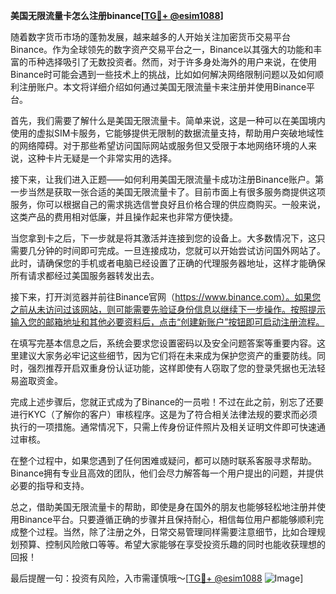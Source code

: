 **美国无限流量卡怎么注册binance[[TG💪+ @esim1088](https://t.me/s/esim1088)]**

随着数字货币市场的蓬勃发展，越来越多的人开始关注加密货币交易平台Binance。作为全球领先的数字资产交易平台之一，Binance以其强大的功能和丰富的币种选择吸引了无数投资者。然而，对于许多身处海外的用户来说，在使用Binance时可能会遇到一些技术上的挑战，比如如何解决网络限制问题以及如何顺利注册账户。本文将详细介绍如何通过美国无限流量卡来注册并使用Binance平台。

首先，我们需要了解什么是美国无限流量卡。简单来说，这是一种可以在美国境内使用的虚拟SIM卡服务，它能够提供无限制的数据流量支持，帮助用户突破地域性的网络障碍。对于那些希望访问国际网站或服务但又受限于本地网络环境的人来说，这种卡片无疑是一个非常实用的选择。

接下来，让我们进入正题——如何利用美国无限流量卡成功注册Binance账户。第一步当然是获取一张合适的美国无限流量卡了。目前市面上有很多服务商提供这项服务，你可以根据自己的需求挑选信誉良好且价格合理的供应商购买。一般来说，这类产品的费用相对低廉，并且操作起来也非常方便快捷。

当您拿到卡之后，下一步就是将其激活并连接到您的设备上。大多数情况下，这只需要几分钟的时间即可完成。一旦连接成功，您就可以开始尝试访问国外网站了。此时，请确保您的手机或者电脑已经设置了正确的代理服务器地址，这样才能确保所有请求都经过美国服务器转发出去。

接下来，打开浏览器并前往Binance官网（https://www.binance.com）。如果您之前从未访问过该网站，则可能需要先验证身份信息以继续下一步操作。按照提示输入您的邮箱地址和其他必要资料后，点击“创建新账户”按钮即可启动注册流程。

在填写完基本信息之后，系统会要求您设置密码以及安全问题答案等重要内容。这里建议大家务必牢记这些细节，因为它们将在未来成为保护您资产的重要防线。同时，强烈推荐开启双重身份认证功能，这样即使有人窃取了您的登录凭据也无法轻易盗取资金。

完成上述步骤后，您就正式成为了Binance的一员啦！不过在此之前，别忘了还要进行KYC（了解你的客户）审核程序。这是为了符合相关法律法规的要求而必须执行的一项措施。通常情况下，只需上传身份证件照片及相关证明文件即可快速通过审核。

在整个过程中，如果您遇到了任何困难或疑问，都可以随时联系客服寻求帮助。Binance拥有专业且高效的团队，他们会尽力解答每一个用户提出的问题，并提供必要的指导和支持。

总之，借助美国无限流量卡的帮助，即使是身在国外的朋友也能够轻松地注册并使用Binance平台。只要遵循正确的步骤并且保持耐心，相信每位用户都能够顺利完成整个过程。当然，除了注册之外，日常交易管理同样需要注意细节，比如合理规划预算、控制风险敞口等等。希望大家能够在享受投资乐趣的同时也能收获理想的回报！

最后提醒一句：投资有风险，入市需谨慎哦～[[TG💪+ @esim1088](https://t.me/s/esim1088) ![Image](https://i.postimg.cc/4NQfJmqS/Snipaste-2025-05-13-00-14-12.png)]